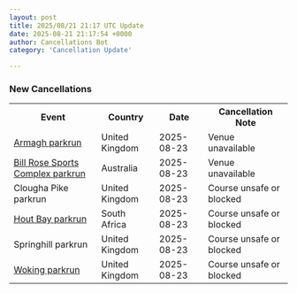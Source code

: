 ```yaml
---
layout: post
title: 2025/08/21 21:17 UTC Update
date: 2025-08-21 21:17:54 +0000
author: Cancellations Bot
category: 'Cancellation Update'

---
```


<h3>New Cancellations</h3>
<div class='hscrollable'>
<table style='width: 100%'>
    <tr>
        <th>Event</th>
        <th>Country</th>
        <th>Date</th>
        <th>Cancellation Note</th>
    </tr>
    <tr>
        <td><a href="https://www.parkrun.org.uk/armagh">Armagh parkrun</a></td>
        <td>United Kingdom</td>
        <td>2025-08-23</td>
        <td>Venue unavailable</td>
    </tr>
    <tr>
        <td><a href="https://www.parkrun.com.au/billrosesportscomplex">Bill Rose Sports Complex parkrun</a></td>
        <td>Australia</td>
        <td>2025-08-23</td>
        <td>Venue unavailable</td>
    </tr>
    <tr>
        <td>Clougha Pike parkrun</td>
        <td>United Kingdom</td>
        <td>2025-08-23</td>
        <td>Course unsafe or blocked</td>
    </tr>
    <tr>
        <td><a href="https://www.parkrun.co.za/houtbay">Hout Bay parkrun</a></td>
        <td>South Africa</td>
        <td>2025-08-23</td>
        <td>Course unsafe or blocked</td>
    </tr>
    <tr>
        <td>Springhill parkrun</td>
        <td>United Kingdom</td>
        <td>2025-08-23</td>
        <td>Course unsafe or blocked</td>
    </tr>
    <tr>
        <td><a href="https://www.parkrun.org.uk/woking">Woking parkrun</a></td>
        <td>United Kingdom</td>
        <td>2025-08-23</td>
        <td>Course unsafe or blocked</td>
    </tr>
</table>
</div>
